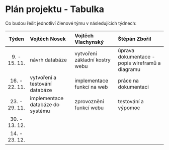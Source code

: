 # Plán projektu - Tabulka

Co budou řešit jednotliví členové týmu v následujících týdnech:

| Týden | Vojtěch Nosek | Vojtěch Vlachynský | Štěpán Zbořil |
| :---: | :---          | :---               | :---          |
| 9. - 15. 11. | návrh databáze | vytvoření základní kostry webu | úprava dokumentace - popis wireframů a diagramu |
| 16. - 22. 11. | vytvoření a testování databáze | implementace funkcí na web | práce na dokumentaci |
| 23. - 29. 11. | implementace databáze do systému | zprovoznění funkcí webu | testování a výpomoc |
| 30. - 13. 12. |  |  |  |
| 14. - 23. 12. |  |  |  |
